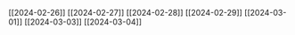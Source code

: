 [[2024-02-26]]
[[2024-02-27]]
[[2024-02-28]]
[[2024-02-29]]
[[2024-03-01]]
[[2024-03-03]]
[[2024-03-04]]